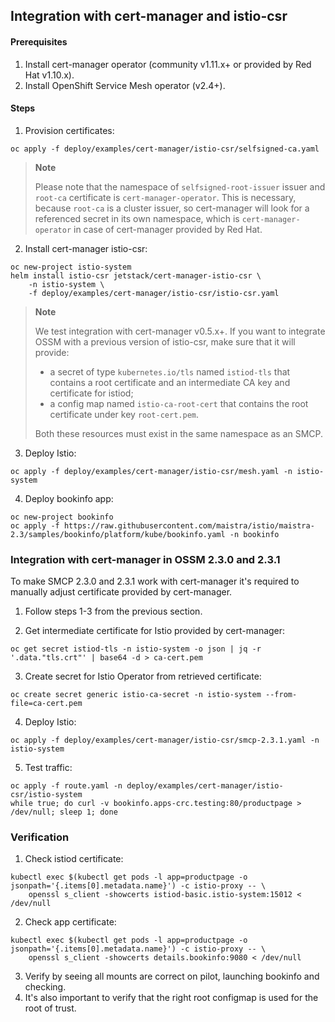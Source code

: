 ## Integration with cert-manager and istio-csr

#### Prerequisites

1. Install cert-manager operator (community v1.11.x+ or provided by Red Hat v1.10.x).
2. Install OpenShift Service Mesh operator (v2.4+).

#### Steps

1. Provision certificates:
```shell
oc apply -f deploy/examples/cert-manager/istio-csr/selfsigned-ca.yaml
```

> **Note**
>
> Please note that the namespace of `selfsigned-root-issuer` issuer and `root-ca` certificate is `cert-manager-operator`.
> This is necessary, because `root-ca` is a cluster issuer, so cert-manager will look for a referenced secret 
> in its own namespace, which is `cert-manager-operator` in case of cert-manager provided by Red Hat.

2. Install cert-manager istio-csr:
```shell
oc new-project istio-system
helm install istio-csr jetstack/cert-manager-istio-csr \
    -n istio-system \
    -f deploy/examples/cert-manager/istio-csr/istio-csr.yaml
```

> **Note**
>
> We test integration with cert-manager v0.5.x+. If you want to integrate OSSM with
> a previous version of istio-csr, make sure that it will provide:
> 
> * a secret of type `kubernetes.io/tls` named `istiod-tls` that contains a root certificate
> and an intermediate CA key and certificate for istiod;
> * a config map named `istio-ca-root-cert` that contains the root certificate under key `root-cert.pem`.
>
> Both these resources must exist in the same namespace as an SMCP.

3. Deploy Istio:
```shell
oc apply -f deploy/examples/cert-manager/istio-csr/mesh.yaml -n istio-system
```

4. Deploy bookinfo app:
```shell
oc new-project bookinfo
oc apply -f https://raw.githubusercontent.com/maistra/istio/maistra-2.3/samples/bookinfo/platform/kube/bookinfo.yaml -n bookinfo
```

### Integration with cert-manager in OSSM 2.3.0 and 2.3.1

To make SMCP 2.3.0 and 2.3.1 work with cert-manager it's required to manually adjust certificate provided by cert-manager.

1. Follow steps 1-3 from the previous section.

2. Get intermediate certificate for Istio provided by cert-manager:
```shell
oc get secret istiod-tls -n istio-system -o json | jq -r '.data."tls.crt"' | base64 -d > ca-cert.pem
```

3. Create secret for Istio Operator from retrieved certificate:
```shell
oc create secret generic istio-ca-secret -n istio-system --from-file=ca-cert.pem
```

4. Deploy Istio:
```shell
oc apply -f deploy/examples/cert-manager/istio-csr/smcp-2.3.1.yaml -n istio-system
```

5. Test traffic:
```shell
oc apply -f route.yaml -n deploy/examples/cert-manager/istio-csr/istio-system
while true; do curl -v bookinfo.apps-crc.testing:80/productpage > /dev/null; sleep 1; done
```

### Verification

1. Check istiod certificate:
```shell
kubectl exec $(kubectl get pods -l app=productpage -o jsonpath='{.items[0].metadata.name}') -c istio-proxy -- \
    openssl s_client -showcerts istiod-basic.istio-system:15012 < /dev/null
```
2. Check app certificate:
```shell
kubectl exec $(kubectl get pods -l app=productpage -o jsonpath='{.items[0].metadata.name}') -c istio-proxy -- \
    openssl s_client -showcerts details.bookinfo:9080 < /dev/null
```
3. Verify by seeing all mounts are correct on pilot, launching bookinfo and checking.
4. It's also important to verify that the right root configmap is used for the root of trust.
